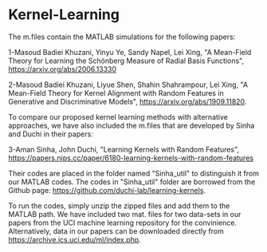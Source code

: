 # Kernel-Learning
The m.files contain the MATLAB simulations for the following papers:

1-Masoud Badiei Khuzani, Yinyu Ye, Sandy Napel, Lei Xing, "A Mean-Field Theory for Learning the Schönberg Measure of Radial Basis Functions", https://arxiv.org/abs/2006.13330

2-Masoud Badiei Khuzani, Liyue Shen, Shahin Shahrampour, Lei Xing, "A Mean-Field Theory for Kernel Alignment with Random Features in Generative and Discriminative Models", https://arxiv.org/abs/1909.11820.

To compare our proposed kernel learning methods with alternative approaches, we have also included the m.files that are developed by Sinha and Duchi in their papers:

3-Aman Sinha, John Duchi, "Learning Kernels with Random Features",  https://papers.nips.cc/paper/6180-learning-kernels-with-random-features

Their codes are placed in the folder named "Sinha_util" to distinguish it from our MATLAB codes. The codes in "Sinha_util" folder are borrowed from the Github page: https://github.com/duchi-lab/learning-kernels.

To run the codes, simply unzip the zipped files and add them to the MATLAB path. We have included two mat. files for two data-sets in our papers from the UCI machine learning repository for the convinience. Alternatively, data in our papers can be downloaded directly from https://archive.ics.uci.edu/ml/index.php. 
